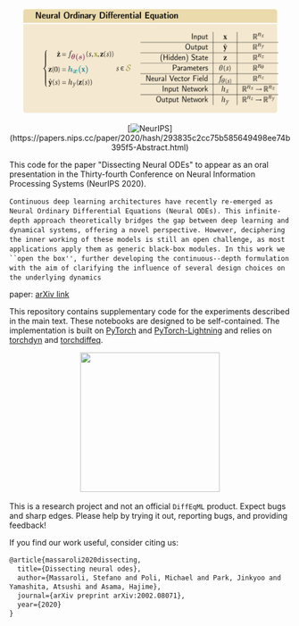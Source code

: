 <p align="center"> 
<img src="media/formulation.png" width="460" height="190">
</p>

<div align="center">

[![NeurIPS](https://img.shields.io/badge/NeurIPS-2020-red.svg?)](https://papers.nips.cc/paper/2020/hash/293835c2cc75b585649498ee74b395f5-Abstract.html)

</div>

This code for the paper "Dissecting Neural ODEs" to appear as an oral presentation in the Thirty-fourth Conference on Neural Information Processing Systems (NeurIPS 2020).

```Continuous deep learning architectures have recently re-emerged as Neural Ordinary Differential Equations (Neural ODEs). This infinite-depth approach theoretically bridges the gap between deep learning and dynamical systems, offering a novel perspective. However, deciphering the inner working of these models is still an open challenge, as most applications apply them as generic black-box modules. In this work we ``open the box'', further developing the continuous--depth formulation with the aim of clarifying the influence of several design choices on the underlying dynamics```

paper: [arXiv link](https://arxiv.org/abs/2002.08071)

This repository contains supplementary code for the experiments described in the main text. These notebooks are designed to be self-contained.
The implementation is built on [PyTorch](https://pytorch.org/) and [PyTorch-Lightning](https://www.pytorchlightning.ai/) and relies on [torchdyn](https://github.com/DiffEqML/torchdyn) and [torchdiffeq](https://github.com/rtqichen/torchdiffeq).

<p align="center"> 
<img src="media/GalNODE.gif" width="250" height="250">
</p>

This is a research project and not an official `DiffEqML` product. Expect bugs and sharp edges. Please help by trying it out, reporting bugs, and providing feedback!

If you find our work useful, consider citing us:

```
@article{massaroli2020dissecting,
  title={Dissecting neural odes},
  author={Massaroli, Stefano and Poli, Michael and Park, Jinkyoo and Yamashita, Atsushi and Asama, Hajime},
  journal={arXiv preprint arXiv:2002.08071},
  year={2020}
}
```
